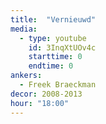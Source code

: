 ```yaml
---
title:  "Vernieuwd"
media:
  - type: youtube
    id: 3InqXtUOv4c
    starttime: 0
    endtime: 0
ankers:
  - Freek Braeckman
decor: 2008-2013
hour: "18:00"
---
```

